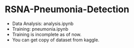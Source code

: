 # RSNA-Pneumonia-Detection
* Data Analysis: analysis.ipynb
* Training: pneumonia.ipynb
* Training is incomplete as of now.
* You can get copy of dataset from kaggle.
